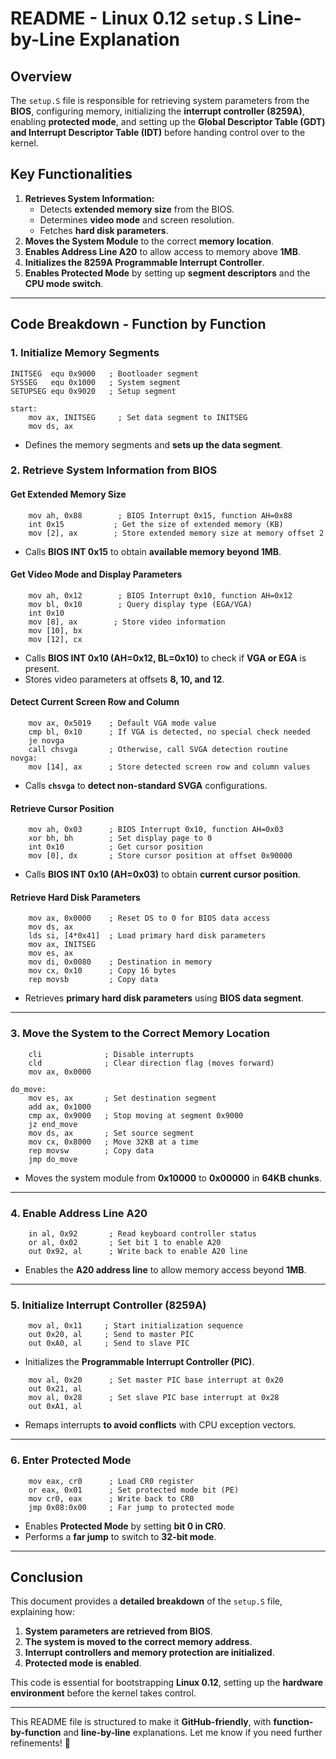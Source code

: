 # README - Linux 0.12 `setup.S` Line-by-Line Explanation

## Overview

The `setup.S` file is responsible for retrieving system parameters from the **BIOS**, configuring memory, initializing the **interrupt controller (8259A)**, enabling **protected mode**, and setting up the **Global Descriptor Table (GDT) and Interrupt Descriptor Table (IDT)** before handing control over to the kernel.

## **Key Functionalities**
1. **Retrieves System Information:**
   - Detects **extended memory size** from the BIOS.
   - Determines **video mode** and screen resolution.
   - Fetches **hard disk parameters**.
2. **Moves the System Module** to the correct **memory location**.
3. **Enables Address Line A20** to allow access to memory above **1MB**.
4. **Initializes the 8259A Programmable Interrupt Controller**.
5. **Enables Protected Mode** by setting up **segment descriptors** and the **CPU mode switch**.

---

## **Code Breakdown - Function by Function**

### **1. Initialize Memory Segments**
```assembly
INITSEG  equ 0x9000   ; Bootloader segment
SYSSEG   equ 0x1000   ; System segment
SETUPSEG equ 0x9020   ; Setup segment

start:
    mov ax, INITSEG     ; Set data segment to INITSEG
    mov ds, ax
```
- Defines the memory segments and **sets up the data segment**.

### **2. Retrieve System Information from BIOS**
#### **Get Extended Memory Size**
```assembly
    mov ah, 0x88        ; BIOS Interrupt 0x15, function AH=0x88
    int 0x15           ; Get the size of extended memory (KB)
    mov [2], ax        ; Store extended memory size at memory offset 2
```
- Calls **BIOS INT 0x15** to obtain **available memory beyond 1MB**.

#### **Get Video Mode and Display Parameters**
```assembly
    mov ah, 0x12        ; BIOS Interrupt 0x10, function AH=0x12
    mov bl, 0x10        ; Query display type (EGA/VGA)
    int 0x10
    mov [8], ax        ; Store video information
    mov [10], bx
    mov [12], cx
```
- Calls **BIOS INT 0x10 (AH=0x12, BL=0x10)** to check if **VGA or EGA** is present.
- Stores video parameters at offsets **8, 10, and 12**.

#### **Detect Current Screen Row and Column**
```assembly
    mov ax, 0x5019    ; Default VGA mode value
    cmp bl, 0x10      ; If VGA is detected, no special check needed
    je novga
    call chsvga       ; Otherwise, call SVGA detection routine
novga:
    mov [14], ax      ; Store detected screen row and column values
```
- Calls **`chsvga`** to **detect non-standard SVGA** configurations.

#### **Retrieve Cursor Position**
```assembly
    mov ah, 0x03      ; BIOS Interrupt 0x10, function AH=0x03
    xor bh, bh        ; Set display page to 0
    int 0x10          ; Get cursor position
    mov [0], dx       ; Store cursor position at offset 0x90000
```
- Calls **BIOS INT 0x10 (AH=0x03)** to obtain **current cursor position**.

#### **Retrieve Hard Disk Parameters**
```assembly
    mov ax, 0x0000    ; Reset DS to 0 for BIOS data access
    mov ds, ax
    lds si, [4*0x41]  ; Load primary hard disk parameters
    mov ax, INITSEG
    mov es, ax
    mov di, 0x0080    ; Destination in memory
    mov cx, 0x10      ; Copy 16 bytes
    rep movsb         ; Copy data
```
- Retrieves **primary hard disk parameters** using **BIOS data segment**.

---

### **3. Move the System to the Correct Memory Location**
```assembly
    cli              ; Disable interrupts
    cld              ; Clear direction flag (moves forward)
    mov ax, 0x0000

do_move:
    mov es, ax       ; Set destination segment
    add ax, 0x1000
    cmp ax, 0x9000   ; Stop moving at segment 0x9000
    jz end_move
    mov ds, ax       ; Set source segment
    mov cx, 0x8000   ; Move 32KB at a time
    rep movsw        ; Copy data
    jmp do_move
```
- Moves the system module from **0x10000** to **0x00000** in **64KB chunks**.

---

### **4. Enable Address Line A20**
```assembly
    in al, 0x92       ; Read keyboard controller status
    or al, 0x02       ; Set bit 1 to enable A20
    out 0x92, al      ; Write back to enable A20 line
```
- Enables the **A20 address line** to allow memory access beyond **1MB**.

---

### **5. Initialize Interrupt Controller (8259A)**
```assembly
    mov al, 0x11     ; Start initialization sequence
    out 0x20, al     ; Send to master PIC
    out 0xA0, al     ; Send to slave PIC
```
- Initializes the **Programmable Interrupt Controller (PIC)**.

```assembly
    mov al, 0x20      ; Set master PIC base interrupt at 0x20
    out 0x21, al
    mov al, 0x28      ; Set slave PIC base interrupt at 0x28
    out 0xA1, al
```
- Remaps interrupts **to avoid conflicts** with CPU exception vectors.

---

### **6. Enter Protected Mode**
```assembly
    mov eax, cr0      ; Load CR0 register
    or eax, 0x01      ; Set protected mode bit (PE)
    mov cr0, eax      ; Write back to CR0
    jmp 0x08:0x00     ; Far jump to protected mode
```
- Enables **Protected Mode** by setting **bit 0 in CR0**.
- Performs a **far jump** to switch to **32-bit mode**.

---

## **Conclusion**
This document provides a **detailed breakdown** of the `setup.S` file, explaining how:
1. **System parameters are retrieved from BIOS**.
2. **The system is moved to the correct memory address**.
3. **Interrupt controllers and memory protection are initialized**.
4. **Protected mode is enabled**.

This code is essential for bootstrapping **Linux 0.12**, setting up the **hardware environment** before the kernel takes control.

---

This README file is structured to make it **GitHub-friendly**, with **function-by-function** and **line-by-line** explanations. Let me know if you need further refinements! 🚀

